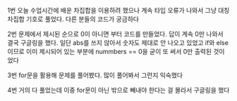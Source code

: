 1번
오늘 수업시간에 배운 차집합을 이용하려 했으나 계속 타입 오류가 나와서 그냥 대칭차집합 기호로 풀었다. 다른 분들의 코드가 궁금하다

2번
문제에서 제시된 순으로 0이 아니면 부터 코드를 만들었다. 답이 계속 0만 나와서 결국 구글링을 했다. 일단 abs를 쓰지 않아서 숫자도 제대로 안 나오고 있었고 if와 else이므로 이미 제시되어 있는 부분에 nummbers == 0을 굳이 또 써서 0만 출력된 것이었다

3번
for문을 활용해 문제를 풀어봤다. 많이 풀어봐서 그런지 익숙했다

4번
거의 다 풀었는데 이중 for문이 아닌 밖으로 빼내야 한다는 걸 몰라서 구글링을 했다 
